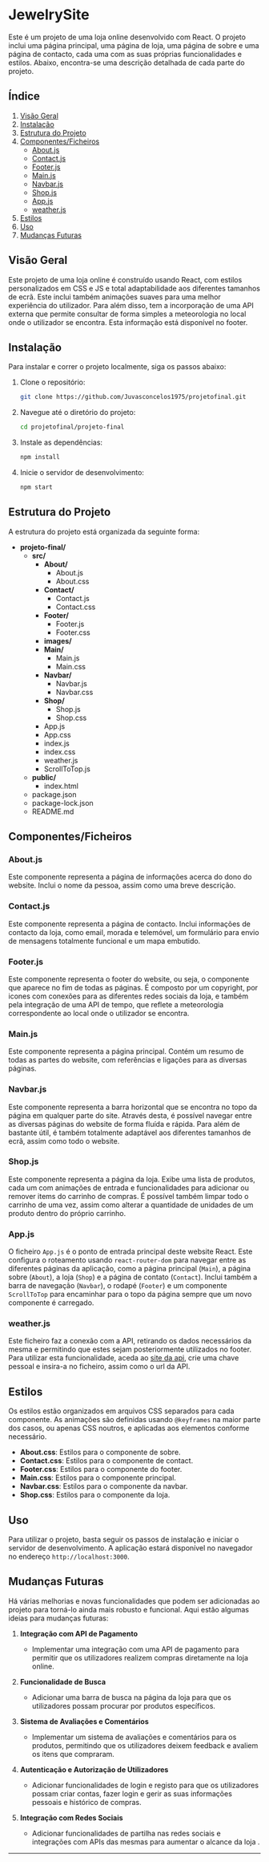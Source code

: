 # JewelrySite

Este é um projeto de uma loja online desenvolvido com React. O projeto inclui uma página principal, uma página de loja, uma página de sobre e uma página de contacto, cada uma com as suas próprias funcionalidades e estilos. Abaixo, encontra-se uma descrição detalhada de cada parte do projeto.

## Índice

1. [Visão Geral](#visão-geral)
2. [Instalação](#instalação)
3. [Estrutura do Projeto](#estrutura-do-projeto)
4. [Componentes/Ficheiros](#componentesficheiros)
    - [About.js](#aboutjs)
    - [Contact.js](#contactjs)
    - [Footer.js](#footerjs)
    - [Main.js](#mainjs)
    - [Navbar.js](#navbarjs)
    - [Shop.js](#shopjs)
    - [App.js](#appjs)
    - [weather.js](#weatherjs)
5. [Estilos](#estilos)
6. [Uso](#uso)
7. [Mudanças Futuras](#mudancas-futuras)

## Visão Geral

Este projeto de uma loja online é construído usando React, com estilos personalizados em CSS e JS e total adaptabilidade aos diferentes tamanhos de ecrã. Este inclui também animações suaves para uma melhor experiência do utilizador. Para além disso, tem a incorporação de uma API externa que permite consultar de forma simples a meteorologia no local onde o utilizador se encontra. Esta informação está disponível no footer.

## Instalação

Para instalar e correr o projeto localmente, siga os passos abaixo:

1. Clone o repositório:
    ```bash
    git clone https://github.com/Juvasconcelos1975/projetofinal.git
    ```

2. Navegue até o diretório do projeto:
    ```bash
    cd projetofinal/projeto-final
    ```

3. Instale as dependências:
    ```bash
    npm install
    ```

4. Inicie o servidor de desenvolvimento:
    ```bash
    npm start
    ```

## Estrutura do Projeto

A estrutura do projeto está organizada da seguinte forma:

- **projeto-final/**
  - **src/**
    - **About/**
      - About.js
      - About.css
    - **Contact/**
      - Contact.js
      - Contact.css
    - **Footer/**
      - Footer.js
      - Footer.css
    - **images/**
    - **Main/**
      - Main.js
      - Main.css
    - **Navbar/**
      - Navbar.js
      - Navbar.css
    - **Shop/**
      - Shop.js
      - Shop.css
    - App.js
    - App.css
    - index.js
    - index.css
    - weather.js
    - ScrollToTop.js
  - **public/**
    - index.html
  - package.json
  - package-lock.json
  - README.md


## Componentes/Ficheiros

### About.js

Este componente representa a página de informações acerca do dono do website. Inclui o nome da pessoa, assim como uma breve descrição.

### Contact.js

Este componente representa a página de contacto. Inclui informações de contacto da loja, como email, morada e telemóvel, um formulário para envio de mensagens totalmente funcional e um mapa embutido.

### Footer.js

Este componente representa o footer do website, ou seja, o componente que aparece no fim de todas as páginas. É composto por um copyright, por icones com conexões para as diferentes redes sociais da loja, e também pela integração de uma API de tempo, que reflete a meteorologia correspondente ao local onde o utilizador se encontra.

### Main.js

Este componente representa a página principal. Contém um resumo de todas as partes do website, com referências e ligações para as diversas páginas.

### Navbar.js

Este componente representa a barra horizontal que se encontra no topo da página em qualquer parte do site. Através desta, é possível navegar entre as diversas páginas do website de forma fluída e rápida. Para além de bastante útil, é também totalmente adaptável aos diferentes tamanhos de ecrã, assim como todo o website.

### Shop.js

Este componente representa a página da loja. Exibe uma lista de produtos, cada um com animações de entrada e funcionalidades para adicionar ou remover items do carrinho de compras. É possível também limpar todo o carrinho de uma vez, assim como alterar a quantidade de unidades de um produto dentro do próprio carrinho.

### App.js 

O ficheiro `App.js` é o ponto de entrada principal deste website React. Este configura o roteamento usando `react-router-dom` para navegar entre as diferentes páginas da aplicação, como a página principal (`Main`), a página sobre (`About`), a loja (`Shop`) e a página de contato (`Contact`). Inclui também a barra de navegação (`Navbar`), o rodapé (`Footer`) e um componente `ScrollToTop` para encaminhar para o topo da página sempre que um novo componente é carregado.

### weather.js 

Este ficheiro faz a conexão com a API, retirando os dados necessários da mesma e permitindo que estes sejam posteriormente utilizados no footer. Para utilizar esta funcionalidade, aceda ao [site da api](https://www.weatherapi.com/), crie uma chave pessoal e insira-a no ficheiro, assim como o url da API.

## Estilos

Os estilos estão organizados em arquivos CSS separados para cada componente. As animações são definidas usando `@keyframes` na maior parte dos casos, ou apenas CSS noutros, e aplicadas aos elementos conforme necessário.

- **About.css**: Estilos para o componente de sobre.
- **Contact.css**: Estilos para o componente de contact.
- **Footer.css**: Estilos para o componente do footer.
- **Main.css**: Estilos para o componente principal.
- **Navbar.css**: Estilos para o componente da navbar.
- **Shop.css**: Estilos para o componente da loja.

## Uso

Para utilizar o projeto, basta seguir os passos de instalação e iniciar o servidor de desenvolvimento. A aplicação estará disponível no navegador no endereço `http://localhost:3000`.

## Mudanças Futuras

Há várias melhorias e novas funcionalidades que podem ser adicionadas ao projeto para torná-lo ainda mais robusto e funcional. Aqui estão algumas ideias para mudanças futuras:

1. **Integração com API de Pagamento**
   - Implementar uma integração com uma API de pagamento para permitir que os utilizadores realizem compras diretamente na loja online.

2. **Funcionalidade de Busca**
   - Adicionar uma barra de busca na página da loja para que os utilizadores possam procurar por produtos específicos.

3. **Sistema de Avaliações e Comentários**
   - Implementar um sistema de avaliações e comentários para os produtos, permitindo que os utilizadores deixem feedback e avaliem os itens que compraram.

4. **Autenticação e Autorização de Utilizadores**
   - Adicionar funcionalidades de login e registo para que os utilizadores possam criar contas, fazer login e gerir as suas informações pessoais e histórico de compras.

5. **Integração com Redes Sociais**
    - Adicionar funcionalidades de partilha nas redes sociais e integrações com APIs das mesmas para aumentar o alcance da loja .

---
